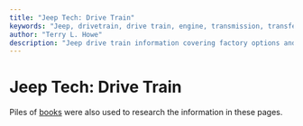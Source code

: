 ```yaml
---
title: "Jeep Tech: Drive Train"
keywords: "Jeep, drivetrain, drive train, engine, transmission, transfer case, transfer case, axle, conversion"
author: "Terry L. Howe"
description: "Jeep drive train information covering factory options and conversions for all Jeep vehicles."
---
```

# Jeep Tech: Drive Train

Piles of [books](/bibliography.html) were also used to research the information in these pages.
